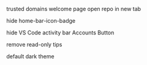 trusted domains
welcome page
open repo in new tab

hide home-bar-icon-badge

hide VS Code activity bar Accounts Button

remove read-only tips

default dark theme